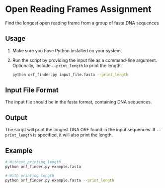 # Open Reading Frames Assignment
Find the longest open reading frame from a group of fasta DNA sequences

## Usage
1. Make sure you have Python installed on your system.
2. Run the script by providing the input file as a command-line argument. Optionally, include `--print_length` to print the length:

    ```bash
    python orf_finder.py input_file.fasta --print_length
    ```

## Input File Format
The input file should be in the fasta format, containing DNA sequences.

## Output
The script will print the longest DNA ORF found in the input sequences. If `--print_length` is specified, it will also print the length.

## Example
```bash
# Without printing length
python orf_finder.py example.fasta

# With printing length
python orf_finder.py example.fasta --print_length
```
